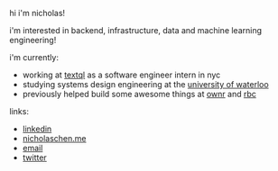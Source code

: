

hi i'm nicholas!

i'm interested in backend, infrastructure, data and machine learning engineering!

i'm currently:

- working at [textql](https://textql.com) as a software engineer intern in nyc
- studying systems design engineering at the [university of waterloo](https://uwaterloo.ca/)
- previously helped build some awesome things at [ownr](https://www.ownr.co/) and [rbc](https://www.rbc.com/)

links: 

- [linkedin](https://www.linkedin.com/in/nicholas-chen-85886726a/)  
- [nicholaschen.me](https://nicholaschen.me)  
- [email](mailto:nicholas.chen243@gmail.com)  
- [twitter](https://x.com/nicholaschen__)
